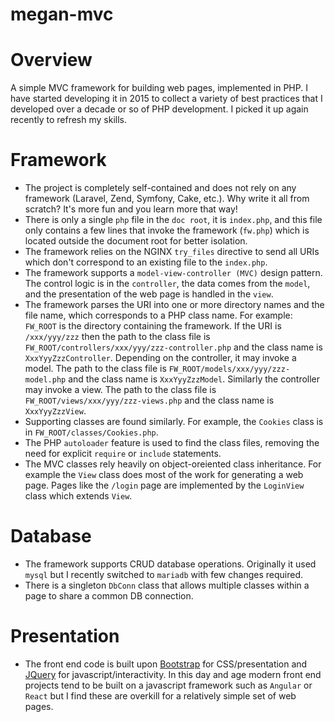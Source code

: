 # megan-mvc
# Overview
A simple MVC framework for building web pages, implemented in PHP.
I have started developing it in 2015 to collect a variety of best practices
that I developed over a decade or so of PHP development. I picked it up again
recently to refresh my skills.
# Framework
- The project is completely self-contained and does not rely on
any framework (Laravel, Zend, Symfony, Cake, etc.). Why write it all
from scratch? It's more fun and you learn more that way!
- There is only a single `php` file in the `doc root`, it is `index.php`, 
and this file only contains a few lines that invoke the framework (`fw.php`) which is located outside the document root for better isolation.
- The framework relies on the NGINX `try_files` directive to send all URIs
which don't correspond to an existing file to the `index.php`.
- The framework supports a `model-view-controller (MVC)` design pattern.
The control logic is in the `controller`, the data comes from the `model`, and 
the presentation of the web page is handled in the `view`.
- The framework parses the URI into one or more directory names and the
file name, which corresponds to a PHP class name.
For example: `FW_ROOT` is the directory containing the framework.
If the URI is `/xxx/yyy/zzz` then the
path to the class file is `FW_ROOT/controllers/xxx/yyy/zzz-controller.php`
and the class name is `XxxYyyZzzController`.
Depending on the controller, it may invoke a model. The
path to the class file is `FW_ROOT/models/xxx/yyy/zzz-model.php`
and the class name is `XxxYyyZzzModel`.
Similarly the controller may invoke a view. The
path to the class file is `FW_ROOT/views/xxx/yyy/zzz-views.php`
and the class name is `XxxYyyZzzView`.
- Supporting classes are found similarly. For example, the `Cookies` class
is in `FW_ROOT/classes/Cookies.php`.
- The PHP `autoloader` feature is used to find the class files, removing
the need for explicit `require` or `include` statements.
- The MVC classes rely heavily on object-oreiented class inheritance.
For example the `View` class does most of the work for generating a web 
page. Pages like the `/login` page are implemented by the `LoginView` class
which extends `View`.
# Database
- The framework supports CRUD database operations. Originally it
used `mysql` but I recently switched to `mariadb` with few changes required.
- There is a singleton `DbConn` class that allows multiple classes
within a page to share a common DB connection.
# Presentation
- The front end code is built upon [Bootstrap](https://getbootstrap.com/docs/3.4/css/) for CSS/presentation and [JQuery](https://jquery.com/) for javascript/interactivity. In this day and age modern front end projects tend to be built on a javascript framework such as `Angular` or `React` but I find these are overkill for a relatively simple set of web pages.
